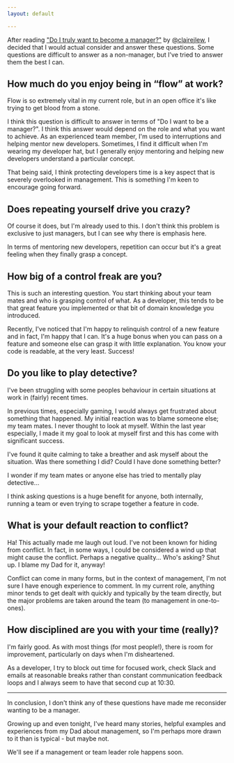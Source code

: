 ```yaml
---
layout: default

---
```


After reading ["Do I truly want to become a manager?"](https://knowyourteam.com/blog/2019/03/20/do-i-truly-want-to-become-a-manager/) by [@clairejlew](https://twitter.com/clairejlew), I decided that I would actual consider and answer these questions. Some questions are difficult to answer as a non-manager, but I've tried to answer them the best I can.

## How much do you enjoy being in “flow” at work?
Flow is so extremely vital in my current role, but in an open office it's like trying to get blood from a stone.

I think this question is difficult to answer in terms of "Do I want to be a manager?". I think this answer would depend on the role and what you want to achieve. As an experienced team member, I'm used to interruptions and helping mentor new developers. Sometimes, I find it difficult when I'm wearing my developer hat, but I generally enjoy mentoring and helping new developers understand a particular concept.

That being said, I think protecting developers time is a key aspect that is severely overlooked in management. This is something I'm keen to encourage going forward.

## Does repeating yourself drive you crazy?
Of course it does, but I'm already used to this. I don't think this problem is exclusive to just managers, but I can see why there is emphasis here.

In terms of mentoring new developers, repetition can occur but it's a great feeling when they finally grasp a concept.

## How big of a control freak are you?
This is such an interesting question. You start thinking about your team mates and who is grasping control of what. As a developer, this tends to be that great feature you implemented or that bit of domain knowledge you introduced.

Recently, I've noticed that I'm happy to relinquish control of a new feature and in fact, I'm happy that I can. It's a huge bonus when you can pass on a feature and someone else can grasp it with little explanation. You know your code is readable, at the very least. Success!

## Do you like to play detective?
I've been struggling with some peoples behaviour in certain situations at work in (fairly) recent times. 

In previous times, especially gaming, I would always get frustrated about something that happened. My initial reaction was to blame someone else; my team mates. I never thought to look at myself. Within the last year especially, I made it my goal to look at myself first and this has come with significant success.

I've found it quite calming to take a breather and ask myself about the situation. Was there something I did? Could I have done something better?

I wonder if my team mates or anyone else has tried to mentally play detective...

I think asking questions is a huge benefit for anyone, both internally, running a team or even trying to scrape together a feature in code.

## What is your default reaction to conflict?
Ha! This actually made me laugh out loud. I've not been known for hiding from conflict. In fact, in some ways, I could be considered a wind up that might cause the conflict. Perhaps a negative quality... Who's asking? Shut up. I blame my Dad for it, anyway!

Conflict can come in many forms, but in the context of management, I'm not sure I have enough experience to comment. In my current role, anything minor tends to get dealt with quickly and typically by the team directly, but the major problems are taken around the team (to management in one-to-ones).

## How disciplined are you with your time (really)?
I'm fairly good. As with most things (for most people!), there is room for improvement, particularly on days when I'm disheartened.

As a developer, I try to block out time for focused work, check Slack and emails at reasonable breaks rather than constant communication feedback loops and I always seem to have that second cup at 10:30.

---

In conclusion, I don't think any of these questions have made me reconsider wanting to be a manager.

Growing up and even tonight, I've heard many stories, helpful examples and experiences from my Dad about management, so I'm perhaps more drawn to it than is typical - but maybe not.

We'll see if a management or team leader role happens soon.
